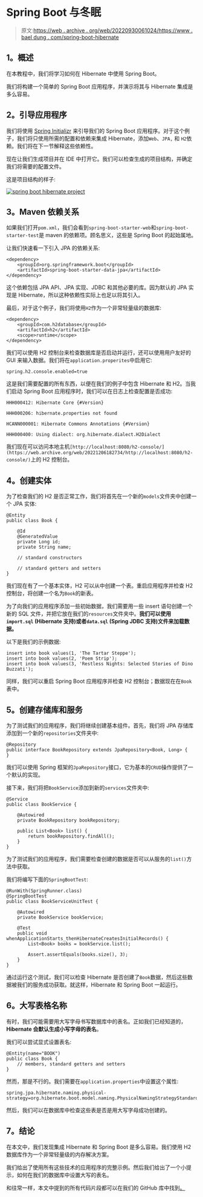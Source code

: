 # Spring Boot 与冬眠

> 原文:[https://web . archive . org/web/20220930061024/https://www . bael dung . com/spring-boot-hibernate](https://web.archive.org/web/20220930061024/https://www.baeldung.com/spring-boot-hibernate)

## **1。概述**

在本教程中，我们将学习如何在 Hibernate 中使用 Spring Boot。

我们将构建一个简单的 Spring Boot 应用程序，并演示将其与 Hibernate 集成是多么容易。

## **2。引导应用程序**

我们将使用 [Spring Initializr](https://web.archive.org/web/20221206182734/https://start.spring.io/) 来引导我们的 Spring Boot 应用程序。对于这个例子，我们将只使用所需的配置和依赖来集成 Hibernate，添加`Web`、`JPA,` 和 `H2`依赖。我们将在下一节解释这些依赖性。

现在让我们生成项目并在 IDE 中打开它。我们可以检查生成的项目结构，并确定我们将需要的配置文件。

这是项目结构的样子:

[![spring boot hibernate project](../Images/49f132d7f4af5e49c6f9a60f1f2c8b79.png)](/web/20221206182734/https://www.baeldung.com/wp-content/uploads/2019/03/spring_boot_hibernate_project.png)

## **3。Maven 依赖关系**

如果我们打开`pom.xml`，我们会看到`spring-boot-starter-web`和`spring-boot-starter-test`是 maven 的依赖项。顾名思义，这些是 Spring Boot 的起始属地。

让我们快速看一下引入 JPA 的依赖关系:

```
<dependency>
    <groupId>org.springframework.boot</groupId>
    <artifactId>spring-boot-starter-data-jpa</artifactId>
</dependency>
```

这个依赖包括 JPA API、JPA 实现、JDBC 和其他必要的库。因为默认的 JPA 实现是 Hibernate，所以这种依赖性实际上也足以将其引入。

最后，对于这个例子，我们将使用`H2`作为一个非常轻量级的数据库:

```
<dependency>
    <groupId>com.h2database</groupId>
    <artifactId>h2</artifactId>
    <scope>runtime</scope>
</dependency>
```

我们可以使用 H2 控制台来检查数据库是否启动并运行，还可以使用用户友好的 GUI 来输入数据。我们将在`application.properites`中启用它:

```
spring.h2.console.enabled=true
```

这是我们需要配置的所有东西，以便在我们的例子中包含 Hibernate 和 H2。当我们启动 Spring Boot 应用程序时，我们可以在日志上检查配置是否成功:

`HHH000412: Hibernate Core {#Version}`

`HHH000206: hibernate.properties not found`

`HCANN000001: Hibernate Commons Annotations {#Version}`

`HHH000400: Using dialect: org.hibernate.dialect.H2Dialect`

我们现在可以访问本地主机`[http://localhost:8080/h2-console/](https://web.archive.org/web/20221206182734/http://localhost:8080/h2-console/)`上的 H2 控制台。

## **4。创建实体**

为了检查我们的 H2 是否正常工作，我们将首先在一个新的`models`文件夹中创建一个 JPA 实体:

```
@Entity
public class Book {

    @Id
    @GeneratedValue
    private Long id;
    private String name;

    // standard constructors

    // standard getters and setters
}
```

我们现在有了一个基本实体，H2 可以从中创建一个表。重启应用程序并检查 H2 控制台，将创建一个名为`Book`的新表。

为了向我们的应用程序添加一些初始数据，我们需要用一些 insert 语句创建一个新的 SQL 文件，并把它放在我们的`resources`文件夹中。**我们可以使用`import.sql` (Hibernate 支持)或者`data.sql` (Spring JDBC 支持)文件来加载数据。**

以下是我们的示例数据:

```
insert into book values(1, 'The Tartar Steppe');
insert into book values(2, 'Poem Strip');
insert into book values(3, 'Restless Nights: Selected Stories of Dino Buzzati');
```

同样，我们可以重启 Spring Boot 应用程序并检查 H2 控制台；数据现在在`Book`表中。

## **5。创建存储库和服务**

为了测试我们的应用程序，我们将继续创建基本组件。首先，我们将 JPA 存储库添加到一个新的`repositories`文件夹中:

```
@Repository
public interface BookRepository extends JpaRepository<Book, Long> {
}
```

我们可以使用 Spring 框架的`JpaRepository`接口，它为基本的`CRUD`操作提供了一个默认的实现。

接下来，我们将把`BookService`添加到新的`services`文件夹中:

```
@Service
public class BookService {

    @Autowired
    private BookRepository bookRepository;

    public List<Book> list() {
        return bookRepository.findAll();
    }
}
```

为了测试我们的应用程序，我们需要检查创建的数据是否可以从服务的`list()`方法中获取。

我们将编写下面的`SpringBootTest`:

```
@RunWith(SpringRunner.class)
@SpringBootTest
public class BookServiceUnitTest {

    @Autowired
    private BookService bookService;

    @Test
    public void whenApplicationStarts_thenHibernateCreatesInitialRecords() {
        List<Book> books = bookService.list();

        Assert.assertEquals(books.size(), 3);
    }
}
```

通过运行这个测试，我们可以检查 Hibernate 是否创建了`Book`数据，然后这些数据被我们的服务成功获取。就这样，Hibernate 和 Spring Boot 一起运行。

## **6。大写表格名称**

有时，我们可能需要用大写字母书写数据库中的表名。正如我们已经知道的， **Hibernate 会默认生成小写字母的表名**。

我们可以尝试显式设置表名:

```
@Entity(name="BOOK")
public class Book {
    // members, standard getters and setters
}
```

然而，那是不行的。我们需要在`application.properties`中设置这个属性:

```
spring.jpa.hibernate.naming.physical-strategy=org.hibernate.boot.model.naming.PhysicalNamingStrategyStandardImpl
```

然后，我们可以在数据库中检查这些表是否是用大写字母成功创建的。

## **7。结论**

在本文中，我们发现集成 Hibernate 和 Spring Boot 是多么容易。我们使用 H2 数据库作为一个非常轻量级的内存解决方案。

我们给出了使用所有这些技术的应用程序的完整示例。然后我们给出了一个小提示，如何在我们的数据库中设置大写的表名。

和往常一样，本文中提到的所有代码片段都可以在我们的 GitHub 库中找到[。](https://web.archive.org/web/20221206182734/https://github.com/eugenp/tutorials/tree/master/persistence-modules/spring-boot-persistence)